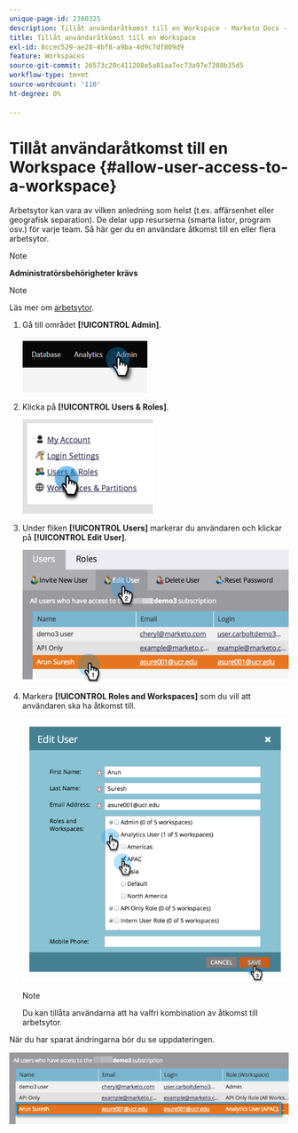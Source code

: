 ```yaml
---
unique-page-id: 2360325
description: Tillåt användaråtkomst till en Workspace - Marketo Docs - produktdokumentation
title: Tillåt användaråtkomst till en Workspace
exl-id: 8ccec529-ae28-4bf8-a9ba-4d9c7df809d9
feature: Workspaces
source-git-commit: 26573c20c411208e5a01aa7ec73a97e7208b35d5
workflow-type: tm+mt
source-wordcount: '110'
ht-degree: 0%

---
```


# Tillåt användaråtkomst till en Workspace {#allow-user-access-to-a-workspace}

Arbetsytor kan vara av vilken anledning som helst (t.ex. affärsenhet eller geografisk separation). De delar upp resurserna (smarta listor, program osv.) för varje team. Så här ger du en användare åtkomst till en eller flera arbetsytor.

>[!NOTE]
>
>**Administratörsbehörigheter krävs**

>[!NOTE]
>
>Läs mer om [arbetsytor](/help/marketo/product-docs/administration/workspaces-and-person-partitions/understanding-workspaces-and-person-partitions.md).

1. Gå till området **[!UICONTROL Admin]**.

   ![](assets/allow-user-access-to-a-workspace-1.png)

1. Klicka på **[!UICONTROL Users & Roles]**.

   ![](assets/allow-user-access-to-a-workspace-2.png)

1. Under fliken **[!UICONTROL Users]** markerar du användaren och klickar på **[!UICONTROL Edit User]**.

   ![](assets/allow-user-access-to-a-workspace-3.png)

1. Markera **[!UICONTROL Roles and Workspaces]** som du vill att användaren ska ha åtkomst till.

   ![](assets/allow-user-access-to-a-workspace-4.png)

   >[!NOTE]
   >
   >Du kan tillåta användarna att ha valfri kombination av åtkomst till arbetsytor.

När du har sparat ändringarna bör du se uppdateringen.

![](assets/allow-user-access-to-a-workspace-5.png)
